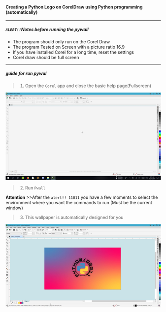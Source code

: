 #### Creating a Python Logo on CorelDraw using Python programming (automatically)
___________________________________________________________________________________________________________________________________________
##### `ALERT!!`Notes before running the pywall
  * The program should only run on the Corel Draw
  * The program Tested on Screen with a picture ratio 16.9
  * If you have installed Corel for a long time, reset the settings
  * Corel draw should be full screen
___________________________________________________________________________________________________________________________________________  
##### guide for run pywal
 
 >1. Open the `Corel` app and close the basic help page(Fullscreen)
 
 ![Philadelphia's Magic Gardens. This place was so cool!](/photos/open_corel.jpg)
 
 >2. Run `Pwall`
 
**Attention** >>After the `alert!! 11011` you have a few moments to select the environment where you want the commands to run (Must be the current window)

 >3. This wallpaper is automatically designed for you
 
 ![Philadelphia's Magic Gardens. This place was so cool!](/photos/output_pywall.jpg) 


